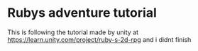 # Rubys adventure tutorial 
This is following the tutorial made by unity at https://learn.unity.com/project/ruby-s-2d-rpg and i didnt finish

